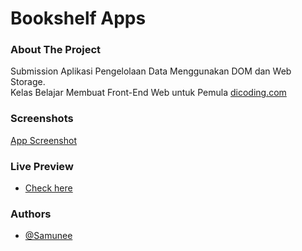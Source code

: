 # Bookshelf Apps

### About The Project

Submission Aplikasi Pengelolaan Data Menggunakan DOM dan Web Storage. <br>
Kelas Belajar Membuat Front-End Web untuk Pemula [dicoding.com](https://dicoding.com/)

### Screenshots

[App Screenshot](https://cdn.discordapp.com/attachments/831277490377850930/1109336568713453620/Screenshot_2023-05-19_212712.png)

### Live Preview
- [Check here](https://bookshelf-apps-tree.vercel.app/)

### Authors

- [@Samunee](https://www.github.com/Samunee)
